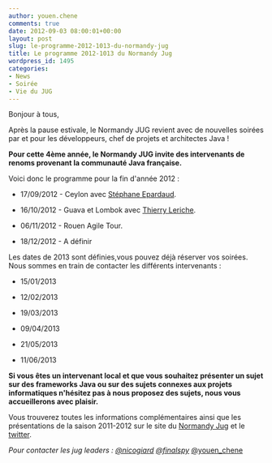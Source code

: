```yaml
---
author: youen.chene
comments: true
date: 2012-09-03 08:00:01+00:00
layout: post
slug: le-programme-2012-1013-du-normandy-jug
title: Le programme 2012-1013 du Normandy Jug
wordpress_id: 1495
categories:
- News
- Soirée
- Vie du JUG
---
```






Bonjour à tous,





Après la pause estivale, le Normandy JUG revient avec de nouvelles soirées par et pour les développeurs, chef de projets et architectes Java !




**Pour cette 4ème année, le Normandy JUG invite des intervenants de renoms provenant la communauté Java française.**





Voici donc le programme pour la fin d'année 2012 :






	
  * 17/09/2012 - Ceylon avec [Stéphane Epardaud](http://stephane.epardaud.fr/).

	
  * 16/10/2012 - Guava et Lombok avec [Thierry Leriche](https://twitter.com/thierryleriche).

	
  * 06/11/2012 - Rouen Agile Tour.

	
  * 18/12/2012 - A définir


<!-- more -->


Les dates de 2013 sont définies,vous pouvez déjà réserver vos soirées. Nous sommes en train de contacter les différents intervenants :






        
  * 15/01/2013

	
  * 12/02/2013

	
  * 19/03/2013

	
  * 09/04/2013

	
  * 21/05/2013

	
  * 11/06/2013





**Si vous êtes un intervenant local et que vous souhaitez présenter un sujet sur des frameworks Java ou sur des sujets connexes aux projets informatiques n'hésitez pas à nous proposez des sujets, nous vous accueillerons avec plaisir.**





Vous trouverez toutes les informations complémentaires ainsi que les présentations de la saison 2011-2012 sur le site du [Normandy Jug](http://www.normandyjug.org/) et le [twitter](http://twitter.com/normandyjug).




_Pour contacter les jug leaders :   [@nicogiard](http://twitter.com/nicogiard/)  [@finalspy](http://twitter.com/finalspy/)_ [@youen_chene](http://twitter.com/youen_chene/)

